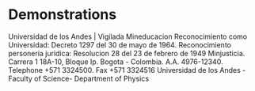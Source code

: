# Demonstrations


Universidad de los Andes | Vigilada Mineducacion Reconocimiento como Universidad: Decreto 1297 del 30 de mayo de 1964. Reconocimiento personeria juridica: Resolucion 28 del 23 de febrero de 1949 Minjusticia. Carrera 1 18A-10, Bloque Ip. Bogota - Colombia. A.A. 4976-12340. Telephone +571 3324500. Fax +571 3324516 Universidad de los Andes - Faculty of Science- Department of Physics
